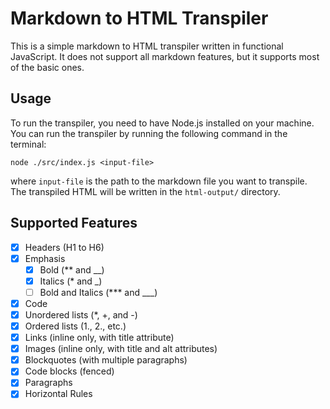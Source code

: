 # Markdown to HTML Transpiler

This is a simple markdown to HTML transpiler written in functional JavaScript. It does not support all markdown features, but it supports most of the basic ones.

## Usage

To run the transpiler, you need to have Node.js installed on your machine. You can run the transpiler by running the following command in the terminal:

```
node ./src/index.js <input-file>
```

where `input-file` is the path to the markdown file you want to transpile. The transpiled HTML will be written in the `html-output/` directory.

## Supported Features

- [x] Headers (H1 to H6)
- [x] Emphasis
    - [x] Bold (** and __)
    - [x] Italics (* and _)
    - [ ] Bold and Italics (*** and ___)
- [x] Code
- [x] Unordered lists (*, +, and -)
- [x] Ordered lists (1., 2., etc.)
- [x] Links (inline only, with title attribute)
- [x] Images (inline only, with title and alt attributes)
- [x] Blockquotes (with multiple paragraphs)
- [x] Code blocks (fenced)
- [x] Paragraphs
- [x] Horizontal Rules